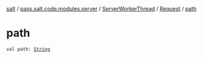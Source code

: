 [salt](../../../index.md) / [pass.salt.code.modules.server](../../index.md) / [ServerWorkerThread](../index.md) / [Request](index.md) / [path](./path.md)

# path

`val path: `[`String`](https://kotlinlang.org/api/latest/jvm/stdlib/kotlin/-string/index.html)